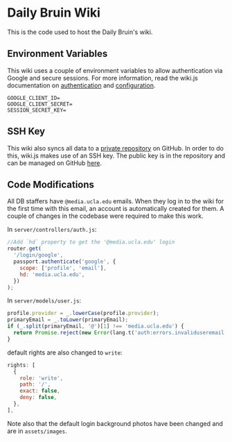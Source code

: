# Daily Bruin Wiki

This is the code used to host the Daily Bruin's wiki.

## Environment Variables

This wiki uses a couple of environment variables to allow authentication via
Google and secure sessions. For more information, read the wiki.js documentation
on [authentication](https://docs.requarks.io/wiki/install/authentication) and
[configuration](https://docs.requarks.io/wiki/install/configuration).

```
GOOGLE_CLIENT_ID=
GOOGLE_CLIENT_SECRET=
SESSION_SECRET_KEY=
```

## SSH Key

This wiki also syncs all data to a
[private repository](https://github.com/daily-bruin/wiki-data) on GitHub. In
order to do this, wiki.js makes use of an SSH key. The public key is in the
repository and can be managed on GitHub
[here](https://github.com/daily-bruin/wiki-data/settings/keys).

## Code Modifications

All DB staffers have `@media.ucla.edu` emails. When they log in to the wiki for
the first time with this email, an account is automatically created for them. A
couple of changes in the codebase were required to make this work.

In `server/controllers/auth.js`:

```js
//Add `hd` property to get the '@media.ucla.edu' login
router.get(
  '/login/google',
  passport.authenticate('google', {
    scope: ['profile', 'email'],
    hd: 'media.ucla.edu',
  })
);
```

In `server/models/user.js`:

```js
profile.provider = _.lowerCase(profile.provider);
primaryEmail = _.toLower(primaryEmail);
if (_.split(primaryEmail, '@')[1] !== 'media.ucla.edu') {
  return Promise.reject(new Error(lang.t('auth:errors.invaliduseremail')));
}
```

default rights are also changed to `write`:

```js
rights: [
  {
    role: 'write',
    path: '/',
    exact: false,
    deny: false,
  },
],
```

Note also that the default login background photos have been changed and are in
`assets/images`.
